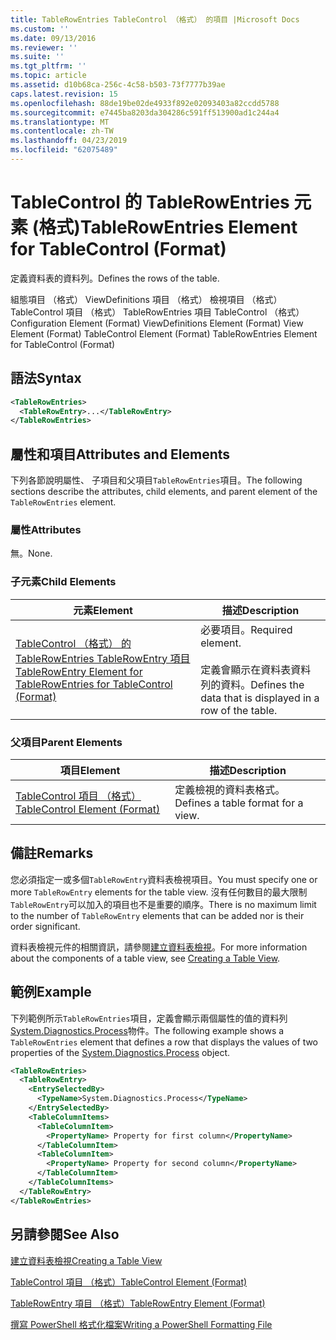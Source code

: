 ```yaml
---
title: TableRowEntries TableControl （格式） 的項目 |Microsoft Docs
ms.custom: ''
ms.date: 09/13/2016
ms.reviewer: ''
ms.suite: ''
ms.tgt_pltfrm: ''
ms.topic: article
ms.assetid: d10b68ca-256c-4c58-b503-73f7777b39ae
caps.latest.revision: 15
ms.openlocfilehash: 88de19be02de4933f892e02093403a82ccdd5788
ms.sourcegitcommit: e7445ba8203da304286c591ff513900ad1c244a4
ms.translationtype: MT
ms.contentlocale: zh-TW
ms.lasthandoff: 04/23/2019
ms.locfileid: "62075489"
---
```

# <a name="tablerowentries-element-for-tablecontrol-format"></a><span data-ttu-id="4c17a-102">TableControl 的 TableRowEntries 元素 (格式)</span><span class="sxs-lookup"><span data-stu-id="4c17a-102">TableRowEntries Element for TableControl (Format)</span></span>

<span data-ttu-id="4c17a-103">定義資料表的資料列。</span><span class="sxs-lookup"><span data-stu-id="4c17a-103">Defines the rows of the table.</span></span>

<span data-ttu-id="4c17a-104">組態項目 （格式） ViewDefinitions 項目 （格式） 檢視項目 （格式） TableControl 項目 （格式） TableRowEntries 項目 TableControl （格式）</span><span class="sxs-lookup"><span data-stu-id="4c17a-104">Configuration Element (Format) ViewDefinitions Element (Format) View Element (Format) TableControl Element (Format) TableRowEntries Element for TableControl (Format)</span></span>

## <a name="syntax"></a><span data-ttu-id="4c17a-105">語法</span><span class="sxs-lookup"><span data-stu-id="4c17a-105">Syntax</span></span>

```xml
<TableRowEntries>
  <TableRowEntry>...</TableRowEntry>
</TableRowEntries>
```

## <a name="attributes-and-elements"></a><span data-ttu-id="4c17a-106">屬性和項目</span><span class="sxs-lookup"><span data-stu-id="4c17a-106">Attributes and Elements</span></span>

<span data-ttu-id="4c17a-107">下列各節說明屬性、 子項目和父項目`TableRowEntries`項目。</span><span class="sxs-lookup"><span data-stu-id="4c17a-107">The following sections describe the attributes, child elements, and parent element of the `TableRowEntries` element.</span></span>

### <a name="attributes"></a><span data-ttu-id="4c17a-108">屬性</span><span class="sxs-lookup"><span data-stu-id="4c17a-108">Attributes</span></span>

<span data-ttu-id="4c17a-109">無。</span><span class="sxs-lookup"><span data-stu-id="4c17a-109">None.</span></span>

### <a name="child-elements"></a><span data-ttu-id="4c17a-110">子元素</span><span class="sxs-lookup"><span data-stu-id="4c17a-110">Child Elements</span></span>

|<span data-ttu-id="4c17a-111">元素</span><span class="sxs-lookup"><span data-stu-id="4c17a-111">Element</span></span>|<span data-ttu-id="4c17a-112">描述</span><span class="sxs-lookup"><span data-stu-id="4c17a-112">Description</span></span>|
|-------------|-----------------|
|[<span data-ttu-id="4c17a-113">TableControl （格式） 的 TableRowEntries TableRowEntry 項目</span><span class="sxs-lookup"><span data-stu-id="4c17a-113">TableRowEntry Element for TableRowEntries for TableControl (Format)</span></span>](./tablerowentry-element-for-tablerowentries-for-tablecontrol-format.md)|<span data-ttu-id="4c17a-114">必要項目。</span><span class="sxs-lookup"><span data-stu-id="4c17a-114">Required element.</span></span><br /><br /> <span data-ttu-id="4c17a-115">定義會顯示在資料表資料列的資料。</span><span class="sxs-lookup"><span data-stu-id="4c17a-115">Defines the data that is displayed in a row of the table.</span></span>|

### <a name="parent-elements"></a><span data-ttu-id="4c17a-116">父項目</span><span class="sxs-lookup"><span data-stu-id="4c17a-116">Parent Elements</span></span>

|<span data-ttu-id="4c17a-117">項目</span><span class="sxs-lookup"><span data-stu-id="4c17a-117">Element</span></span>|<span data-ttu-id="4c17a-118">描述</span><span class="sxs-lookup"><span data-stu-id="4c17a-118">Description</span></span>|
|-------------|-----------------|
|[<span data-ttu-id="4c17a-119">TableControl 項目 （格式）</span><span class="sxs-lookup"><span data-stu-id="4c17a-119">TableControl Element (Format)</span></span>](./tablecontrol-element-format.md)|<span data-ttu-id="4c17a-120">定義檢視的資料表格式。</span><span class="sxs-lookup"><span data-stu-id="4c17a-120">Defines a table format for a view.</span></span>|

## <a name="remarks"></a><span data-ttu-id="4c17a-121">備註</span><span class="sxs-lookup"><span data-stu-id="4c17a-121">Remarks</span></span>

<span data-ttu-id="4c17a-122">您必須指定一或多個`TableRowEntry`資料表檢視項目。</span><span class="sxs-lookup"><span data-stu-id="4c17a-122">You must specify one or more `TableRowEntry` elements for the table view.</span></span> <span data-ttu-id="4c17a-123">沒有任何數目的最大限制`TableRowEntry`可以加入的項目也不是重要的順序。</span><span class="sxs-lookup"><span data-stu-id="4c17a-123">There is no maximum limit to the number of `TableRowEntry` elements that can be added nor is their order significant.</span></span>

<span data-ttu-id="4c17a-124">資料表檢視元件的相關資訊，請參閱[建立資料表檢視](./creating-a-table-view.md)。</span><span class="sxs-lookup"><span data-stu-id="4c17a-124">For more information about the components of a table view, see [Creating a Table View](./creating-a-table-view.md).</span></span>

## <a name="example"></a><span data-ttu-id="4c17a-125">範例</span><span class="sxs-lookup"><span data-stu-id="4c17a-125">Example</span></span>

<span data-ttu-id="4c17a-126">下列範例所示`TableRowEntries`項目，定義會顯示兩個屬性的值的資料列[System.Diagnostics.Process](/dotnet/api/System.Diagnostics.Process)物件。</span><span class="sxs-lookup"><span data-stu-id="4c17a-126">The following example shows a `TableRowEntries` element that defines a row that displays the values of two properties of the [System.Diagnostics.Process](/dotnet/api/System.Diagnostics.Process) object.</span></span>

```xml
<TableRowEntries>
  <TableRowEntry>
    <EntrySelectedBy>
      <TypeName>System.Diagnostics.Process</TypeName>
    </EntrySelectedBy>
    <TableColumnItems>
      <TableColumnItem>
        <PropertyName> Property for first column</PropertyName>
      </TableColumnItem>
      <TableColumnItem>
        <PropertyName> Property for second column</PropertyName>
      </TableColumnItem>
    </TableColumnItems>
  </TableRowEntry>
</TableRowEntries>

```

## <a name="see-also"></a><span data-ttu-id="4c17a-127">另請參閱</span><span class="sxs-lookup"><span data-stu-id="4c17a-127">See Also</span></span>

[<span data-ttu-id="4c17a-128">建立資料表檢視</span><span class="sxs-lookup"><span data-stu-id="4c17a-128">Creating a Table View</span></span>](./creating-a-table-view.md)

[<span data-ttu-id="4c17a-129">TableControl 項目 （格式）</span><span class="sxs-lookup"><span data-stu-id="4c17a-129">TableControl Element (Format)</span></span>](./tablecontrol-element-format.md)

[<span data-ttu-id="4c17a-130">TableRowEntry 項目 （格式）</span><span class="sxs-lookup"><span data-stu-id="4c17a-130">TableRowEntry Element (Format)</span></span>](./tablerowentry-element-for-tablerowentries-for-tablecontrol-format.md)

[<span data-ttu-id="4c17a-131">撰寫 PowerShell 格式化檔案</span><span class="sxs-lookup"><span data-stu-id="4c17a-131">Writing a PowerShell Formatting File</span></span>](./writing-a-powershell-formatting-file.md)
